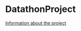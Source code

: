 # DatathonProject
[Information about the project](https://drive.google.com/file/d/0B8Sen68VI7XkLWtacFB1UUVCWVE/view?usp=sharing)
